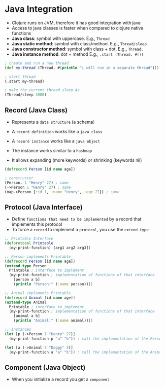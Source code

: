 # Java Integration

- Clojure runs on JVM, therefore it has good integration with java
- Access to java classes is faster when compared to clojure native functions
- **Java class**: symbol with uppercase. E.g., `Thread`
- **Java static method**: symbol with class/method. E.g., `Thread/sleep`
- **Java constructor method**: symbol with class + dot. E.g., `Thread.`
- **Java instance method**: dot + method E.g., `.start (Thread. #())`

```clojure
; create and run a new thread
(def my-thread (Thread. #(println "i will run in a separate thread")))

; start thread
(.start my-thread)

; make the current thread sleep 4s
(Thread/sleep 4000)
```

## Record (Java Class)

- Represents a `data structure` (a schema)
- A `record definition` works like a `java class`
- A `record instance` works like a `java object`

- The instance works similar to a `hashmap`
- It allows expanding (more keywords) or shrinking (keywords nil)

```clojure
(defrecord Person [id name age])

; constructor
(Person. 1 "Henry" 27) ; same
(->Person 1 "Henry" 27) ; same
(map->Person {:id 1, :name "Henry", :age 27}) ; same
```

## Protocol (Java Interface)

- Define `functions that need to be implemented` by a record that implements this protocol
- To force a `record` to implement a `protocol`, you use the `extend-type`

```clojure
;; Printable Interface
(defprotocol Printable
  (my-print-function) [arg1 arg2 arg3])

;; Person implements Printable
(defrecord Person [id name age])
(extend-type Person
  Printable ; interface to implement
  (my-print-function ; implementation of functions of that interface
    [person a b]
    (println "Person:" (:name person))))

;; Animal implements Printable
(defrecord Animal [id name age])
(extend-type Animal
  Printable ; interface to implement
  (my-print-function ; implementation of functions of that interface
    [animal a b]
    (println "Animal:" (:name animal))))

;; Instances
(let [p (->Person 1 "Henry" 27)]
  (my-print-function p "a" "b")) ; call the implementation of the Person class

(let [a (->Animal 2 "Doggy" 3)]
  (my-print-function a "a" "b")) ; call the implementation of the Animal class
```

## Component (Java Object)

- When you initialize a record you get a `component`
